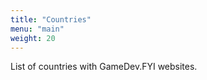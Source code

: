 ```yaml
---
title: "Countries"
menu: "main"
weight: 20
---
```


List of countries with GameDev.FYI websites.